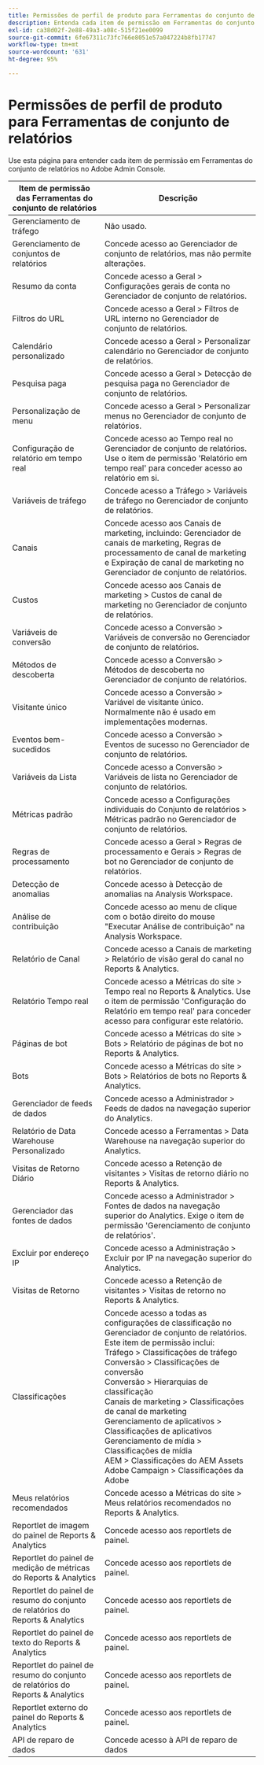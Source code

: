 ```yaml
---
title: Permissões de perfil de produto para Ferramentas do conjunto de relatórios no Adobe Admin Console
description: Entenda cada item de permissão em Ferramentas do conjunto de relatórios.
exl-id: ca38d02f-2e88-49a3-a08c-515f21ee0099
source-git-commit: 6fe67311c73fc766e8051e57a047224b8fb17747
workflow-type: tm+mt
source-wordcount: '631'
ht-degree: 95%

---
```


# Permissões de perfil de produto para Ferramentas de conjunto de relatórios

Use esta página para entender cada item de permissão em Ferramentas do conjunto de relatórios no Adobe Admin Console.

| Item de permissão das Ferramentas do conjunto de relatórios | Descrição |
|------|------|
| Gerenciamento de tráfego | Não usado. |
| Gerenciamento de conjuntos de relatórios | Concede acesso ao Gerenciador de conjunto de relatórios, mas não permite alterações. |
| Resumo da conta | Concede acesso a Geral > Configurações gerais de conta no Gerenciador de conjunto de relatórios. |
| Filtros do URL | Concede acesso a Geral > Filtros de URL interno no Gerenciador de conjunto de relatórios. |
| Calendário personalizado | Concede acesso a Geral > Personalizar calendário no Gerenciador de conjunto de relatórios. |
| Pesquisa paga | Concede acesso a Geral > Detecção de pesquisa paga no Gerenciador de conjunto de relatórios. |
| Personalização de menu | Concede acesso a Geral > Personalizar menus no Gerenciador de conjunto de relatórios. |
| Configuração de relatório em tempo real | Concede acesso ao Tempo real no Gerenciador de conjunto de relatórios. Use o item de permissão &#39;Relatório em tempo real&#39; para conceder acesso ao relatório em si. |
| Variáveis de tráfego | Concede acesso a Tráfego > Variáveis de tráfego no Gerenciador de conjunto de relatórios. |
| Canais | Concede acesso aos Canais de marketing, incluindo: Gerenciador de canais de marketing, Regras de processamento de canal de marketing e Expiração de canal de marketing no Gerenciador de conjunto de relatórios. |
| Custos | Concede acesso aos Canais de marketing > Custos de canal de marketing no Gerenciador de conjunto de relatórios. |
| Variáveis de conversão | Concede acesso a Conversão > Variáveis de conversão no Gerenciador de conjunto de relatórios. |
| Métodos de descoberta | Concede acesso a Conversão > Métodos de descoberta no Gerenciador de conjunto de relatórios. |
| Visitante único | Concede acesso a Conversão > Variável de visitante único. Normalmente não é usado em implementações modernas. |
| Eventos bem-sucedidos | Concede acesso a Conversão > Eventos de sucesso no Gerenciador de conjunto de relatórios. |
| Variáveis da Lista | Concede acesso a Conversão > Variáveis de lista no Gerenciador de conjunto de relatórios. |
| Métricas padrão | Concede acesso a Configurações individuais do Conjunto de relatórios > Métricas padrão no Gerenciador de conjunto de relatórios. |
| Regras de processamento | Concede acesso a Geral > Regras de processamento e Gerais > Regras de bot no Gerenciador de conjunto de relatórios. |
| Detecção de anomalias | Concede acesso à Detecção de anomalias na Analysis Workspace. |
| Análise de contribuição | Concede acesso ao menu de clique com o botão direito do mouse &quot;Executar Análise de contribuição&quot; na Analysis Workspace. |
| Relatório de Canal | Concede acesso a Canais de marketing > Relatório de visão geral do canal no Reports &amp; Analytics. |
| Relatório Tempo real | Concede acesso a Métricas do site > Tempo real no Reports &amp; Analytics. Use o item de permissão &#39;Configuração do Relatório em tempo real&#39; para conceder acesso para configurar este relatório. |
| Páginas de bot | Concede acesso a Métricas do site > Bots > Relatório de páginas de bot no Reports &amp; Analytics. |
| Bots | Concede acesso a Métricas do site > Bots > Relatórios de bots no Reports &amp; Analytics. |
| Gerenciador de feeds de dados | Concede acesso a Administrador > Feeds de dados na navegação superior do Analytics. |
| Relatório de Data Warehouse Personalizado | Concede acesso a Ferramentas > Data Warehouse na navegação superior do Analytics. |
| Visitas de Retorno Diário | Concede acesso a Retenção de visitantes > Visitas de retorno diário no Reports &amp; Analytics. |
| Gerenciador das fontes de dados | Concede acesso a Administrador > Fontes de dados na navegação superior do Analytics. Exige o item de permissão &#39;Gerenciamento de conjunto de relatórios&#39;. |
| Excluir por endereço IP | Concede acesso a Administração > Excluir por IP na navegação superior do Analytics. |
| Visitas de Retorno | Concede acesso a Retenção de visitantes > Visitas de retorno no Reports &amp; Analytics. |
| Classificações | Concede acesso a todas as configurações de classificação no Gerenciador de conjunto de relatórios. Este item de permissão inclui: <br>Tráfego > Classificações de tráfego<br>Conversão > Classificações de conversão<br>Conversão > Hierarquias de classificação<br>Canais de marketing > Classificações de canal de marketing<br>Gerenciamento de aplicativos > Classificações de aplicativos<br>Gerenciamento de mídia > Classificações de mídia<br>AEM > Classificações do AEM Assets<br>Adobe Campaign > Classificações da Adobe |
| Meus relatórios recomendados | Concede acesso a Métricas do site > Meus relatórios recomendados no Reports &amp; Analytics. |
| Reportlet de imagem do painel de Reports &amp; Analytics | Concede acesso aos reportlets de painel. |
| Reportlet do painel de medição de métricas do Reports &amp; Analytics | Concede acesso aos reportlets de painel. |
| Reportlet do painel de resumo do conjunto de relatórios do Reports &amp; Analytics | Concede acesso aos reportlets de painel. |
| Reportlet do painel de texto do Reports &amp; Analytics | Concede acesso aos reportlets de painel. |
| Reportlet do painel de resumo do conjunto de relatórios do Reports &amp; Analytics | Concede acesso aos reportlets de painel. |
| Reportlet externo do painel do Reports &amp; Analytics | Concede acesso aos reportlets de painel. |
| API de reparo de dados | Concede acesso à API de reparo de dados |
